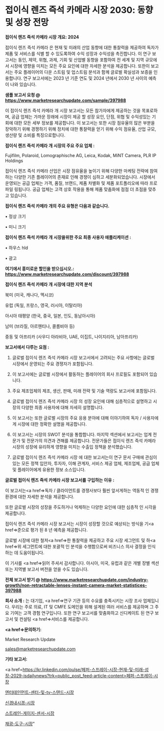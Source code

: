 # 접이식 렌즈 즉석 카메라 시장 2030: 동향 및 성장 전망

<strong>접이식 렌즈 즉석 카메라 시장 개요: 2024</strong>

접이식 렌즈 즉석 카메라 은 현재 및 미래의 산업 동향에 대한 통찰력을 제공하여 독자가 제품 및 서비스를 식별 할 수 있도록하여 수익 성장과 수익성을 촉진합니다. 이 연구 보고서는 동인, 제약, 위협, 과제, 기회 및 산업별 동향을 포함하여 전 세계 및 지역 규모에서 시장에 영향을 미치는 모든 주요 요인에 대한 자세한 분석을 제공합니다. 또한이 보고서는 주요 플레이어의 다운 스트림 및 업스트림 분석과 함께 글로벌 확실성과 보증을 인용합니다. 연구 보고서에는 2023 년 기준 연도 및 2024 년에서 2030 년 사이의 예측이 나와 있습니다.



<strong>샘플 보고서 요청 @ <a href=https://www.marketresearchupdate.com/sample/397988>https://www.marketresearchupdate.com/sample/397988</a></strong>

이 접이식 렌즈 즉석 카메라 개 시장 보고서는 모든 참가자에게 제공하는 것을 목표로하며, 공급 업체는 가까운 장래에 시장이 제공 할 성장 요인, 단점, 위협 및 수익성있는 기회에 대한 모든 세부 정보를 제공합니다. 이 보고서는 또한 시장 점유율의 많은 부분을 장악하기 위해 경쟁하기 위해 정치에 대한 통찰력을 얻기 위해 수익 점유율, 산업 규모, 생산량 및 소비를 특징으로합니다.



<strong>접이식 렌즈 즉석 카메라 개 시장의 주요 주요 업체 :</strong>

Fujifilm, Polaroid, Lomographische AG, Leica, Kodak, MiNT Camera, PLR IP Holdings

접이식 렌즈 즉석 카메라 산업은 시장 점유율을 높이기 위해 다양한 마케팅 전략에 참여하는 다양한 기존 플레이어의 존재로 인해 경쟁이 심하고 세분화되었습니다. 시장에서 운영되는 공급 업체는 가격, 품질, 브랜드, 제품 차별화 및 제품 포트폴리오에 따라 프로파일 링됩니다. 공급 업체는 고객 상호 작용을 통해 제품 맞춤화에 점점 더 초점을 맞추고 있습니다.



<strong>접이식 렌즈 즉석 카메라 개의 주요 유형은 다음과 같습니다.</strong>

• 정상 크기

• 미니 크기



<strong>접이식 렌즈 즉석 카메라 개 시장을위한 주요 최종 사용자 애플리케이션 :</strong>

• 하우스 hld

• 광고



<strong>여기에서 흥미로운 할인을 받으십시오.: <a href=https://www.marketresearchupdate.com/discount/397988>https://www.marketresearchupdate.com/discount/397988</a></strong>



<strong>접이식 렌즈 즉석 카메라 개 시장에 대한 지역 분석</strong>

북미 (미국, 캐나다, 멕시코)

유럽 (독일, 프랑스, 영국, 러시아, 이탈리아)

아시아 태평양 (한국, 중국, 일본, 인도, 동남아시아)

남미 (브라질, 아르헨티나, 콜롬비아 등)

중동 및 아프리카 (사우디 아라비아, UAE, 이집트, 나이지리아, 남아프리카)



<strong>보고서에서 다루는 요점 :</strong>

1. 글로벌 접이식 렌즈 즉석 카메라 시장 보고서에서 고려되는 주요 사항에는 글로벌 시장에서 운영되는 주요 경쟁자가 포함됩니다.

2. 이 보고서에는 글로벌 시장에서 활동하는 플레이어의 회사 프로필도 포함되어 있습니다.

3. 주요 제조업체의 제조, 생산, 판매, 미래 전략 및 기술 역량도 보고서에 포함됩니다.

4. 글로벌 접이식 렌즈 즉석 카메라 시장 의 성장 요인에 대해 심층적으로 설명하고 시장의 다양한 최종 사용자에 대해 자세히 설명합니다.

5. 이 보고서는 또한 글로벌 시장의 주요 응용 분야에 대해 이야기하여 독자 / 사용자에게 시장에 대한 정확한 설명을 제공합니다.

6. 이 보고서는 시장의 SWOT 분석을 통합합니다. 마지막 섹션에서 보고서는 업계 전문가 및 전문가의 의견과 견해를 제공합니다. 전문가들은 접이식 렌즈 즉석 카메라 시장의 성장에 유리하게 영향을 미치는 수출입 정책을 분석했습니다.

7. 글로벌 접이식 렌즈 즉석 카메라 시장 에 대한 보고서는이 연구 문서 구매에 관심이있는 모든 정책 입안자, 투자자, 이해 관계자, 서비스 제공 업체, 제조업체, 공급 업체 및 플레이어에게 유용한 정보 소스입니다.



<strong>글로벌 접이식 렌즈 즉석 카메라 시장 보고서를 구입하는 이유 :</strong>

이 보고서는<a href=>독자 / 클</a>라이언트를 경쟁사보다 훨씬 앞서게하는 역동적 인 경쟁 환경에 대한 자세한 분석을 제공합니다.

또한 글로벌 시장의 성장을 주도하거나 억제하는 다양한 요인에 대한 심층적 인 시각을 제공합니다.

접이식 렌즈 즉석 카메라 시장 보고서는 시장이 성장할 것으로 예상되는 방식을 기<a href=>준으로</a> 평가 된 8 년 예측을 제공합니다.

글로벌 시장에 대한 철저<a href=>한 통찰력</a>을 제공하고 주요 시장 세그먼트 및 하<a href=>위 세그</a>먼트에 대한 포괄적 인 분석을 수행함으로써 비즈니스 의사 결정을 인식하는 데 도움이됩니다.

이 기사를 <a href=>읽어 주</a>셔서 감사합니다. 아시아, 미국, 유럽과 같은 개별 장별 섹션 또는 지역별 보고서 버전을 얻을 수도 있습니다.



<strong>전체 보고서 받기 @ <a href=https://www.marketresearchupdate.com/industry-growth/non-retractable-lenses-instant-camera-market-statistices-397988>https://www.marketresearchupdate.com/industry-growth/non-retractable-lenses-instant-camera-market-statistices-397988</a></strong>



<strong>회사 소개 :</strong>
는 대기업, <a href=>연구 기</a>관 등의 수요를 충족시키는 시장 조사 업체입니다. 우리는 주로 의료, IT 및 CMFE 도메인을 위해 설계된 여러 서비스를 제공하며 그 주요 기여는 고객 경험 연구입니다. 또한 연구 보고서를 맞춤화하고 신디케이트 된 연구 보고서 및 컨설팅 <a href=>서비</a>스를 제공합니다.



<strong><a href=>문의하기:</a></strong>

Market Research Update

sales@marketresearchupdate.com



<strong>기타 보고서:</strong>

<a href=https://kr.linkedin.com/pulse/페퍼-스프레이-시장-현재-및-미래-성장-2029-isdailynews?trk=public_post_feed-article-content>페퍼-스프레이-시장</a>

<a href=https://www.linkedin.com/pulse/엔터테인먼트-센터-및-tv-스탠드-시장-진입-전략-위험-평가2029년/>엔터테인먼트-센터-및-tv-스탠드-시장</a>

<a href=https://www.linkedin.com/pulse/신경내시경-시장-진입-전략-및-위험-평가2029년-isdailynews-ix0uf/>신경내시경-시장</a>

<a href=https://www.linkedin.com/pulse/스트레인-게이지-센서-시장-진입-전략-및-위험-평가2029년-analytics-alchemy-360-analysis-3lstf/>스트레인-게이지-센서-시장</a>

<a href=https://www.linkedin.com/pulse/채광-도구-시장-규모-및-성장-2023-survey-savvy-insights-360-analysis-cxiac/>채광-도구-시장</a>"

